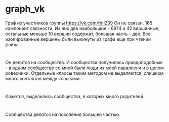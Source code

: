 # graph_vk
Граф из участников группы https://vk.com/fml239
Он не связен. 165 компонент связности. Из них две наибольшие - 6974 и 42 вершинные, остальные меньше 10 вершин содержат, большая часть - две. Все изолированные вершины были выкинуты из графа еще при чтении файла 
#
Он делится на сообщества. И сообщества получились правдоподобные - в одном сообществе со мной были люди из моей параллели и в целом ровесники. Отдельные классы таким методом не выделяются, слишком много контактов между классами.
#
Кажется, выделились сообщества, в которых много родителей.
#
Сообщества делятся на поколения большей частью.
